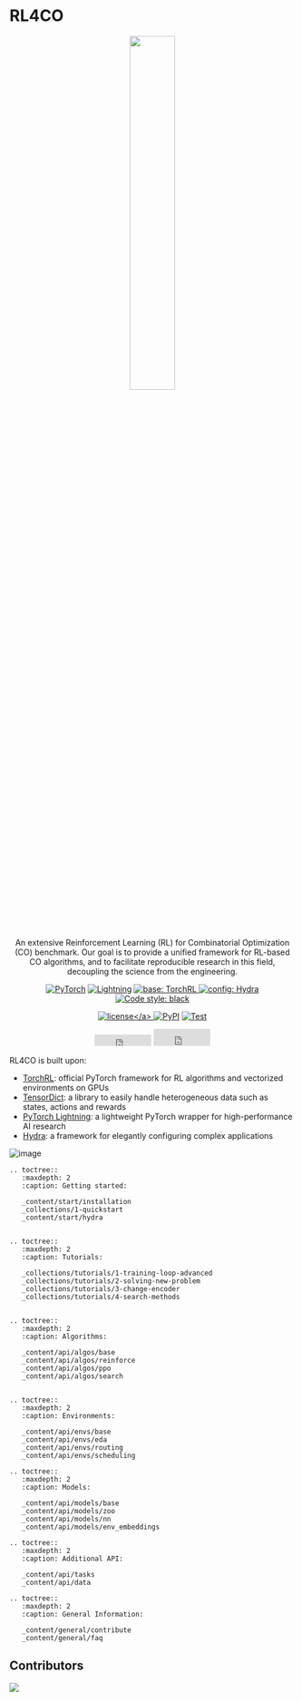# RL4CO

<div align="center">

<img src="https://github.com/kaist-silab/rl4co/assets/34462374/249462ea-b15d-4358-8a11-6508903dae58" style="width:40%">
</br></br>

An extensive Reinforcement Learning (RL) for Combinatorial Optimization (CO) benchmark. Our goal is to provide a unified framework for RL-based CO algorithms, and to facilitate reproducible research in this field, decoupling the science from the engineering.

<a href="https://pytorch.org/get-started/locally/"><img class="badge-tag" alt="PyTorch" src="https://img.shields.io/badge/PyTorch-ee4c2c?logo=pytorch&logoColor=white"></a>
<a href="https://pytorchlightning.ai/"><img alt="Lightning" src="https://img.shields.io/badge/-Lightning-792ee5?logo=pytorchlightning&logoColor=white"></a>
<a href="https://github.com/pytorch/rl"><img alt="base: TorchRL" src="https://img.shields.io/badge/base-TorchRL-red">
<a href="https://hydra.cc/"><img alt="config: Hydra" src="https://img.shields.io/badge/config-Hydra-89b8cd"></a> [![Code style: black](https://img.shields.io/badge/code%20style-black-000000.svg)](https://github.com/psf/black)

<a href="https://github.com/kaist-silab/rl4co/blob/main/LICENSE">![license](https://img.shields.io/badge/license-Apache%202.0-green.svg?)</a> [![PyPI](https://img.shields.io/pypi/v/rl4co?logo=pypi)](https://pypi.org/project/rl4co)
[![Test](https://github.com/kaist-silab/rl4co/actions/workflows/tests.yml/badge.svg)](https://github.com/kaist-silab/rl4co/actions/workflows/tests.yml)

<iframe src="https://ghbtns.com/github-btn.html?user=kaist-silab&repo=rl4co&type=star&count=true" frameborder="0" scrolling="0" width="100" height="20" title="GitHub"></iframe> <iframe src="https://ghbtns.com/github-btn.html?user=kaist-silab&repo=rl4co&type=fork&count=true" frameborder="0" scrolling="0" width="100" height="30" title="GitHub"></iframe>

</div>


RL4CO is built upon:
- [TorchRL](https://github.com/pytorch/rl): official PyTorch framework for RL algorithms and vectorized environments on GPUs
- [TensorDict](https://github.com/pytorch-labs/tensordict): a library to easily handle heterogeneous data such as states, actions and rewards
- [PyTorch Lightning](https://github.com/Lightning-AI/lightning): a lightweight PyTorch wrapper for high-performance AI research
- [Hydra](https://github.com/facebookresearch/hydra): a framework for elegantly configuring complex applications

<img class="full-img" alt="image" src="https://github.com/kaist-silab/rl4co/assets/34462374/4d9a670f-ab7c-4fc8-9135-82d17cb6d0ee">

   <!-- .. include:: _content/start/1-quickstart.ipynb -->
   <!-- .. include:: ../notebooks/1-quickstart.ipynb -->

```{eval-rst}
.. toctree::
   :maxdepth: 2
   :caption: Getting started:

   _content/start/installation
   _collections/1-quickstart
   _content/start/hydra


.. toctree::
   :maxdepth: 2
   :caption: Tutorials:

   _collections/tutorials/1-training-loop-advanced
   _collections/tutorials/2-solving-new-problem
   _collections/tutorials/3-change-encoder
   _collections/tutorials/4-search-methods


.. toctree::
   :maxdepth: 2
   :caption: Algorithms:

   _content/api/algos/base
   _content/api/algos/reinforce
   _content/api/algos/ppo
   _content/api/algos/search


.. toctree::
   :maxdepth: 2
   :caption: Environments:

   _content/api/envs/base
   _content/api/envs/eda
   _content/api/envs/routing
   _content/api/envs/scheduling

.. toctree::
   :maxdepth: 2
   :caption: Models:

   _content/api/models/base
   _content/api/models/zoo
   _content/api/models/nn
   _content/api/models/env_embeddings

.. toctree::
   :maxdepth: 2
   :caption: Additional API:

   _content/api/tasks
   _content/api/data

.. toctree::
   :maxdepth: 2
   :caption: General Information:

   _content/general/contribute
   _content/general/faq
```


## Contributors
<a href="https://github.com/kaist-silab/rl4co/graphs/contributors">
  <img src="https://contrib.rocks/image?repo=kaist-silab/rl4co" />
</a>